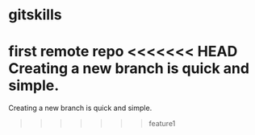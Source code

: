 # gitskills
first remote repo
<<<<<<< HEAD
Creating a new branch is quick and simple.
=======
Creating a new branch is quick and simple.
>>>>>>> feature1
